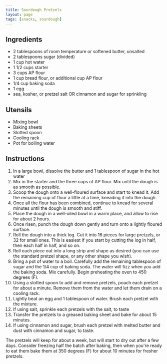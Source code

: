 ```yaml
---
title: Sourdough Pretzels
layout: page
tags: [snacks, sourdough]
---
```


## Ingredients

* 2 tablespoons of room temperature or softened butter, unsalted
* 2 tablespoons sugar (divided)
* 1 cup hot water
* 1 1/2 cups starter
* 3 cups AP flour
* 1 cup bread flour, or additional cup AP flour
* 1/4 cup baking soda
* 1 egg
* sea, kosher, or pretzel salt OR cinnamon and sugar for sprinkling

## Utensils

* Mixing bowl
* Baking sheets
* Slotted spoon
* Cooling rack
* Pot for boiling water

## Instructions

1. In a large bowl, dissolve the butter and 1 tablespoon of sugar in the hot water
2. Mix in the starter and the three cups of AP flour. Mix until the dough is as smooth as possible.
3. Scoop the dough onto a well-floured surface and start to knead it. Add the remaining cup of flour a little at a time, kneading it into the dough.
4. Once all the flour has been combined, continue to knead for several minutes until the dough is smooth and stiff.
5. Place the dough in a well-oiled bowl in a warm place, and allow to rise for about 2 hours.
6. Once risen, punch the dough down gently and turn onto a lightly floured surface.
7. Roll the dough into a thick log. Cut it into 16 pieces for large pretzels, or 32 for small ones. This is easiest if you start by cutting the log in half, then each half in half, and so on.
8. Roll each piece out into a long strip and shape as desired (you can use the standard pretzel shape, or any other shape you wish).
9. Bring a pot of water to a boil. Carefully add the remaining tablespoon of sugar and the 1/4 cup of baking soda. The water will fizz when you add the baking soda. Mix carefully. Begin preheating the oven to 450 degrees (F).
10. Using a slotted spoon to add and remove pretzels, poach each pretzel for about a minute. Remove them from the water and let them drain on a cooling rack.
11. Lightly beat an egg and 1 tablespoon of water. Brush each pretzel with the mixture.
12. If using salt, sprinkle each pretzels with the salt, to taste
13. Transfer the pretzels to a greased baking sheet and bake for about 15 minutes.
14. If using cinnamon and sugar, brush each pretzel with melted butter and dust with cinnamon and sugar, to taste.

The pretzels will keep for about a week, but will start to dry out after a few days. Consider freezing half the batch after baking, then when you're ready to eat them bake them at 350 degrees (F) for about 10 minutes for fresher pretzels.

